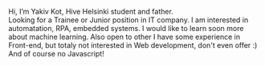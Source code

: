 Hi, I’m Yakiv Kot, Hive Helsinki student and father.  
Looking for a Trainee or Junior position in IT company. I am interested in automatation, RPA, embedded systems. I would like to learn soon more about machine learning. Also open to other 
I have some experience in Front-end, but totaly not interested in Web development, don't even offer :) And of course no Javascript!
